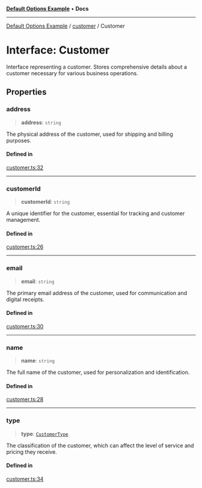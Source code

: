 [**Default Options Example**](../../README.md) • **Docs**

***

[Default Options Example](../../modules.md) / [customer](../README.md) / Customer

# Interface: Customer

Interface representing a customer.
Stores comprehensive details about a customer necessary for various business operations.

## Properties

### address

> **address**: `string`

The physical address of the customer, used for shipping and billing purposes.

#### Defined in

[customer.ts:32](https://github.com/typedoc2md/dummy-typescript-api/blob/main/src/customer.ts#L32)

***

### customerId

> **customerId**: `string`

A unique identifier for the customer, essential for tracking and customer management.

#### Defined in

[customer.ts:26](https://github.com/typedoc2md/dummy-typescript-api/blob/main/src/customer.ts#L26)

***

### email

> **email**: `string`

The primary email address of the customer, used for communication and digital receipts.

#### Defined in

[customer.ts:30](https://github.com/typedoc2md/dummy-typescript-api/blob/main/src/customer.ts#L30)

***

### name

> **name**: `string`

The full name of the customer, used for personalization and identification.

#### Defined in

[customer.ts:28](https://github.com/typedoc2md/dummy-typescript-api/blob/main/src/customer.ts#L28)

***

### type

> **type**: [`CustomerType`](../enumerations/CustomerType.md)

The classification of the customer, which can affect the level of service and pricing they receive.

#### Defined in

[customer.ts:34](https://github.com/typedoc2md/dummy-typescript-api/blob/main/src/customer.ts#L34)

